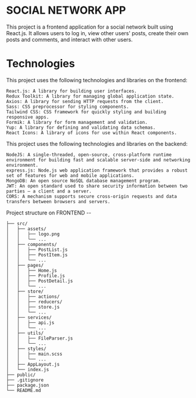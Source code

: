 # SOCIAL NETWORK APP

This project is a frontend application for a social network built using
React.js. It allows users to log in, view other users' posts, create their own posts and comments, and interact with other users.

# Technologies

This project uses the following technologies and libraries on the frontend:

    React.js: A library for building user interfaces.
    Redux Toolkit: A library for managing global application state.
    Axios: A library for sending HTTP requests from the client.
    Sass: CSS preprocessor for styling components.
    Tailwind CSS: CSS framework for quickly styling and building responsive apps.
    Formik: A library for form management and validation.
    Yup: A library for defining and validating data schemas.
    React Icons: A library of icons for use within React components.
    
This project uses the following technologies and libraries on the backend:

    NodeJS: A single-threaded, open-source, cross-platform runtime environment for building fast and scalable server-side and networking environment.
    express.js: Node.js web application framework that provides a robust set of features for web and mobile applications.
    MongoDB: An open source NoSQL database management program.
    JWT: An open standard used to share security information between two parties — a client and a server.
    CORS: A mechanism supports secure cross-origin requests and data transfers between browsers and servers.


Project structure on FRONTEND --

```
├── src/
│   ├── assets/
│   │   ├── logo.png
│   │   └── ...
│   ├── components/
│   │   ├── PostList.js
│   │   ├── PostItem.js
│   │   └── ...
│   ├── pages/
│   │   ├── Home.js
│   │   ├── Profile.js
│   │   ├── PostDetail.js
│   │   └── ...
│   ├── store/
│   │   ├── actions/
│   │   ├── reducers/
│   │   ├── store.js
│   │   └── ...
│   ├── services/
│   │   ├── api.js
│   │   └── ...
│   ├── utils/
│   │   ├── FileParser.js
│   │   └── ...
│   ├── styles/
│   │   ├── main.scss
│   │   └── ...
│   ├── AppLayout.js
│   └── index.js
├── public/
├── .gitignore
├── package.json
└── README.md
```
